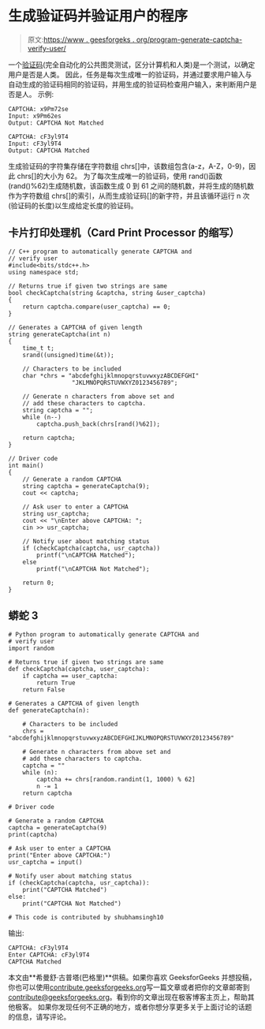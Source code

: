 # 生成验证码并验证用户的程序

> 原文:[https://www . geesforgeks . org/program-generate-captcha-verify-user/](https://www.geeksforgeeks.org/program-generate-captcha-verify-user/)

一个[验证码](https://en.wikipedia.org/wiki/CAPTCHA)(完全自动化的公共图灵测试，区分计算机和人类)是一个测试，以确定用户是否是人类。
因此，任务是每次生成唯一的验证码，并通过要求用户输入与自动生成的验证码相同的验证码，并用生成的验证码检查用户输入，来判断用户是否是人。
示例:

```
CAPTCHA: x9Pm72se
Input: x9Pm62es
Output: CAPTCHA Not Matched

CAPTCHA: cF3yl9T4
Input: cF3yl9T4
Output: CAPTCHA Matched
```

生成验证码的字符集存储在字符数组 chrs[]中，该数组包含(a-z，A-Z，0-9)，因此 chrs[]的大小为 62。
为了每次生成唯一的验证码，使用 rand()函数(rand()%62)生成随机数，该函数生成 0 到 61 之间的随机数，并将生成的随机数作为字符数组 chrs[]的索引，从而生成验证码[]的新字符，并且该循环运行 n 次(验证码的长度)以生成给定长度的验证码。

## 卡片打印处理机（Card Print Processor 的缩写）

```
// C++ program to automatically generate CAPTCHA and
// verify user
#include<bits/stdc++.h>
using namespace std;

// Returns true if given two strings are same
bool checkCaptcha(string &captcha, string &user_captcha)
{
    return captcha.compare(user_captcha) == 0;
}

// Generates a CAPTCHA of given length
string generateCaptcha(int n)
{
    time_t t;
    srand((unsigned)time(&t));

    // Characters to be included
    char *chrs = "abcdefghijklmnopqrstuvwxyzABCDEFGHI"
                  "JKLMNOPQRSTUVWXYZ0123456789";

    // Generate n characters from above set and
    // add these characters to captcha.
    string captcha = "";
    while (n--)
        captcha.push_back(chrs[rand()%62]);

    return captcha;
}

// Driver code
int main()
{
    // Generate a random CAPTCHA
    string captcha = generateCaptcha(9);
    cout << captcha;

    // Ask user to enter a CAPTCHA
    string usr_captcha;
    cout << "\nEnter above CAPTCHA: ";
    cin >> usr_captcha;

    // Notify user about matching status
    if (checkCaptcha(captcha, usr_captcha))
        printf("\nCAPTCHA Matched");
    else
        printf("\nCAPTCHA Not Matched");

    return 0;
}
```

## 蟒蛇 3

```
# Python program to automatically generate CAPTCHA and
# verify user
import random

# Returns true if given two strings are same
def checkCaptcha(captcha, user_captcha):
    if captcha == user_captcha:
        return True
    return False

# Generates a CAPTCHA of given length
def generateCaptcha(n):

    # Characters to be included
    chrs = "abcdefghijklmnopqrstuvwxyzABCDEFGHIJKLMNOPQRSTUVWXYZ0123456789"

    # Generate n characters from above set and
    # add these characters to captcha.
    captcha = ""
    while (n):
        captcha += chrs[random.randint(1, 1000) % 62]
        n -= 1
    return captcha

# Driver code

# Generate a random CAPTCHA
captcha = generateCaptcha(9)
print(captcha)

# Ask user to enter a CAPTCHA
print("Enter above CAPTCHA:")
usr_captcha = input()

# Notify user about matching status
if (checkCaptcha(captcha, usr_captcha)):
    print("CAPTCHA Matched")
else:
    print("CAPTCHA Not Matched")

# This code is contributed by shubhamsingh10
```

输出:

```
CAPTCHA: cF3yl9T4
Enter CAPTCHA: cF3yl9T4
CAPTCHA Matched
```

本文由**希曼舒·古普塔(巴格里)**供稿。如果你喜欢 GeeksforGeeks 并想投稿，你也可以使用[contribute.geeksforgeeks.org](http://www.contribute.geeksforgeeks.org)写一篇文章或者把你的文章邮寄到 contribute@geeksforgeeks.org。看到你的文章出现在极客博客主页上，帮助其他极客。
如果你发现任何不正确的地方，或者你想分享更多关于上面讨论的话题的信息，请写评论。